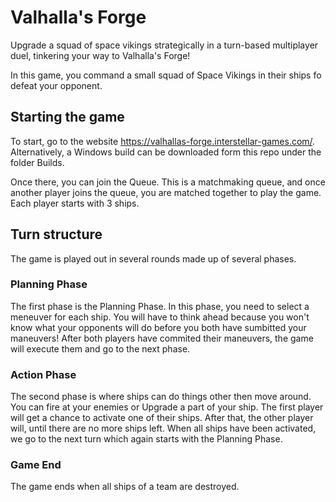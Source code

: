 # Valhalla's Forge

Upgrade a squad of space vikings strategically in a turn-based multiplayer duel, tinkering your way to Valhalla's Forge!

In this game, you command a small squad of Space Vikings in their ships fo defeat your opponent.

## Starting the game
To start, go to the website https://valhallas-forge.interstellar-games.com/. Alternatively, a Windows build can be downloaded form this repo under the folder Builds.

Once there, you can join the Queue. This is a matchmaking queue, and once another player joins the queue, you are matched together to play the game. Each player starts with 3 ships.

## Turn structure
The game is played out in several rounds made up of several phases. 

### Planning Phase
The first phase is the Planning Phase. In this phase, you need to select a meneuver for each ship. You will have to think ahead because you won't know what your opponents will do before you both have sumbitted your maneuvers! After both players have commited their maneuvers, the game will execute them and go to the next phase.

### Action Phase
The second phase is where ships can do things other then move around. You can fire at your enemies or Upgrade a part of your ship. The first player will get a chance to activate one of their ships. After that, the other player will, until there are no more ships left. When all ships have been activated, we go to the next turn which again starts with the Planning Phase.

### Game End
The game ends when all ships of a team are destroyed.
